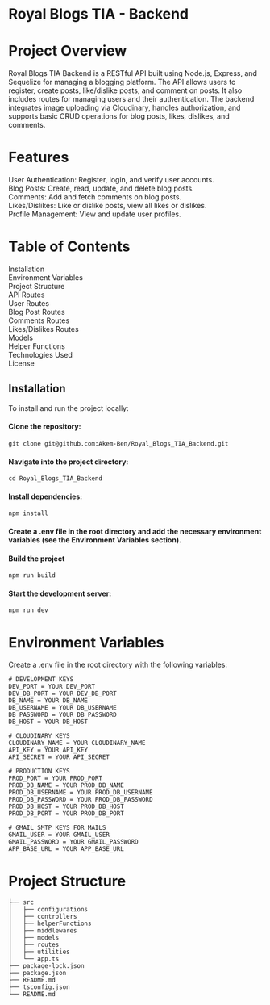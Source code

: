 # Royal Blogs TIA - Backend

# Project Overview
Royal Blogs TIA Backend is a RESTful API built using Node.js, Express, and Sequelize for managing a blogging platform. The API allows users to register, create posts, like/dislike posts, and comment on posts. It also includes routes for managing users and their authentication. The backend integrates image uploading via Cloudinary, handles authorization, and supports basic CRUD operations for blog posts, likes, dislikes, and comments.

# Features
User Authentication: Register, login, and verify user accounts.<br />
Blog Posts: Create, read, update, and delete blog posts.<br />
Comments: Add and fetch comments on blog posts.<br />
Likes/Dislikes: Like or dislike posts, view all likes or dislikes.<br />
Profile Management: View and update user profiles.

# Table of Contents
Installation<br />
Environment Variables<br />
Project Structure<br />
API Routes<br />
User Routes<br />
Blog Post Routes<br />
Comments Routes<br />
Likes/Dislikes Routes<br />
Models<br />
Helper Functions<br />
Technologies Used<br />
License<br />


## Installation
To install and run the project locally:

#### Clone the repository:

``` 
git clone git@github.com:Akem-Ben/Royal_Blogs_TIA_Backend.git
```
#### Navigate into the project directory:

```
cd Royal_Blogs_TIA_Backend
```

#### Install dependencies:

```
npm install
```

#### Create a .env file in the root directory and add the necessary environment variables (see the Environment Variables section).


#### Build the project

```
npm run build
```


#### Start the development server:

```
npm run dev
```

# Environment Variables
Create a .env file in the root directory with the following variables:

```
# DEVELOPMENT KEYS
DEV_PORT = YOUR DEV_PORT
DEV_DB_PORT = YOUR DEV_DB_PORT
DB_NAME = YOUR DB_NAME
DB_USERNAME = YOUR DB_USERNAME
DB_PASSWORD = YOUR DB_PASSWORD
DB_HOST = YOUR DB_HOST

# CLOUDINARY KEYS
CLOUDINARY_NAME = YOUR CLOUDINARY_NAME
API_KEY = YOUR API_KEY
API_SECRET = YOUR API_SECRET

# PRODUCTION KEYS
PROD_PORT = YOUR PROD_PORT
PROD_DB_NAME = YOUR PROD_DB_NAME
PROD_DB_USERNAME = YOUR PROD_DB_USERNAME
PROD_DB_PASSWORD = YOUR PROD_DB_PASSWORD
PROD_DB_HOST = YOUR PROD_DB_HOST
PROD_DB_PORT = YOUR PROD_DB_PORT

# GMAIL SMTP KEYS FOR MAILS
GMAIL_USER = YOUR GMAIL_USER
GMAIL_PASSWORD = YOUR GMAIL_PASSWORD
APP_BASE_URL = YOUR APP_BASE_URL
```


# Project Structure

```
├── src
│   ├── configurations
│   ├── controllers
│   ├── helperFunctions
│   ├── middlewares
│   ├── models
│   ├── routes
│   ├── utilities
│   └── app.ts
├── package-lock.json
├── package.json
├── README.md
├── tsconfig.json
└── README.md
```
